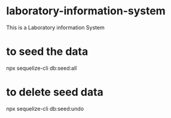 # laboratory-information-system


This is a Laboratory information System


# to seed the data 
npx sequelize-cli db:seed:all

# to delete seed data
npx sequelize-cli db:seed:undo